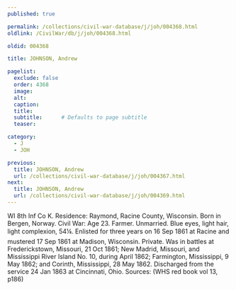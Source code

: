 ```yaml
---
published: true

permalink: /collections/civil-war-database/j/joh/004368.html
oldlink: /CivilWar/db/j/joh/004368.html

oldid: 004368

title: JOHNSON, Andrew

pagelist:
  exclude: false
  order: 4368
  image: 
  alt:
  caption:
  title:
  subtitle:      # Defaults to page subtitle
  teaser:

category: 
  - J 
  - JOH

previous:
  title: JOHNSON, Andrew
  url: /collections/civil-war-database/j/joh/004367.html  
next:
  title: JOHNSON, Andrew
  url: /collections/civil-war-database/j/joh/004369.html   
---
```

WI 8th Inf Co K. Residence: Raymond, Racine County, Wisconsin. Born in Bergen, Norway. Civil War: Age 23. Farmer. Unmarried. Blue eyes, light hair, light complexion, 5&#146;4&frac14;&#148;. Enlisted for three years on 16 Sep 1861 at Racine and mustered 17 Sep 1861 at Madison, Wisconsin. Private. Was in battles at Frederickstown, Missouri, 21 Oct 1861; New Madrid, Missouri, and Mississippi River Island No. 10, during April 1862; Farmington, Mississippi, 9 May 1862; and Corinth, Mississippi, 28 May 1862. Discharged from the service 24 Jan 1863 at Cincinnati, Ohio. Sources: (WHS red book vol 13, p186)